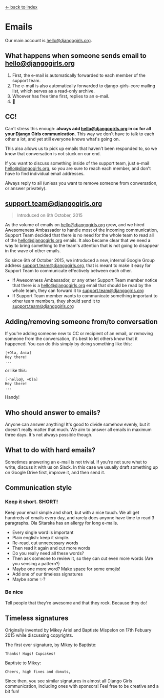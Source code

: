 [<- back to index](../README.md)

# Emails

Our main account is hello@djangogirls.org.

## What happens when someone sends email to hello@djangogirls.org

1. First, the e-mail is automatically forwarded to each member of the support team. 
2. The e-mail is also automatically forwarded to django-girls-core mailing list, which serves as a read-only archive.
3. Whoever has free time first, replies to an e-mail.
4. :tada:

## CC! 

Can't stress this enough: **always add hello@djangogirls.org in cc for all your Django Girls communication**. This way we don't have to talk to each other a lot, and yet still everyone knows what's going on. 

This also allows us to pick up emails that haven't been responded to, so we know that conversation is not stuck on our end. 

If you want to discuss something inside of the support team, just e-mail hello@djangogirls.org, so you are sure to reach each member, and don't have to find individual email addresses.  

Always reply to all (unless you want to remove someone from conversation, or answer privately).

## support.team@djangogirls.org

> Introduced on 6th October, 2015

As the volume of emails on hello@djangogirls.org grew, and we hired Awesomeness Ambassador to handle most of the incoming communication, Support Team decided that there is no need for the whole team to read all of the hello@djangogirls.org emails. It also became clear that we need a way to bring something to the team's attention that is not going to disappear in the wave of other emails.

So since 6th of October 2015, we introduced a new, internal Google Group address support.team@djangogirls.org, that is meant to make it easy for Support Team to communicate effectively between each other.

- If Awesomness Ambassador, or any other Support Team member notice that there is a hello@djangogirls.org email that should be read by the whole team, they can forward it to support.team@djangogirls.org
- If Support Team member wants to communicate something important to other team members, they should send it to support.team@djangogirls.org

## Adding/removing someone from/to conversation

If you're adding someone new to CC or recipient of an email, or removing someone from the conversation, it's best to let others know that it happened. You can do this simply by doing something like this:

    [+Ola, Ania]
    Hey there!
    ...

or like this:

    [-hello@, +Ola]
    Hey there!
    ...

Handy!    

## Who should answer to emails?

Anyone can answer anything! It's good to divide somehow evenly, but it doesn't really matter that much. We aim to answer all emails in maximum three days. It's not always possible though.  

## What to do with hard emails?

Sometimes answering an e-mail is not trivial. If you're not sure what to write, discuss it with us on Slack. In this case we usually draft something up on Google Drive first, improve it, and then send it. 

## Communication style

### Keep it short. SHORT!

Keep your email simple and short, but with a nice touch. We all get hundreds of emails every day, and rarely does anyone have time to read 3 paragraphs. Ola Sitarska has an allergy for long e-mails.

- Every single word is important
- Plain english: keep it simple.
- Re-read, cut unnecessary words
- Then read it again and cut more words
- Do you really need all these words?
- Then ask someone to review it, so they can cut even more words (Are you sensing a pattern?)
- Maybe one more word? Make space for some emojis!
- Add one of our timeless signatures
- Maybe some :sparkles:?

### Be nice

Tell people that they're awesome and that they rock. Because they do! 

## Timeless signatures

Originally invented by Mikey Ariel and Baptiste Mispelon on 17th Febuary 2015 while discussing copyrights.

The first ever signature, by Mikey to Baptiste:

    Thanks! Hugs! Cupcakes!

Baptiste to Mikey:

    Cheers, high fives and donuts,

Since then, you see similar signatures in almost all Django Girls communication, including ones with sponsors! Feel free to be creative and a bit fun!




